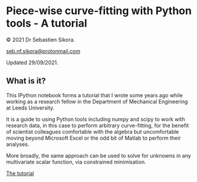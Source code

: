 # Piece-wise curve-fitting with Python tools - A tutorial

© 2021 Dr Sebastien Sikora.

[seb.nf.sikora@protonmail.com](mailto:seb.nf.sikora@protonmail.com)

Updated 29/09/2021.

What is it?
-------------------------

This IPython notebook forms a tutorial that I wrote some years ago while working as a research fellow in the Department of Mechanical Engineering at Leeds University.

It is a guide to using Python tools including numpy and scipy to work with research data, in this case to perform arbitrary curve-fitting, for the benefit of scientist colleagues comfortable with the algebra but uncomfortable moving beyond Microsoft Excel or the odd bit of Matlab to perform their analyses.

More broadly, the same approach can be used to solve for unknowns in any multivariate scalar function, via constrained minimisation.

[The tutorial](tutorial_ipython_notebook.ipynb)

